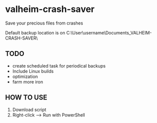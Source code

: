 # valheim-crash-saver
Save your precious files from crashes

Default backup location is on C:\User\username\Documents\_VALHEIM-CRASH-SAVER\

## TODO
- create scheduled task for periodical backups
- Include Linux builds
- optimization
- farm more iron

## HOW TO USE
1. Download script
2. Right-click --> Run with PowerShell

